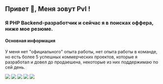 ## Привет 👋, Меня зовут Pvl !
### Я PHP Backend-разработчик и сейчас я в поисках оффера, ниже мое резюме.
#### Основная информация
У меня нет "официального" опыта работы, нет опыта работы в команде, но есть более 5 успешных коммерческих проектов, которые я разработал и довел до продаешена, некоторые из них поддержимаю по сей день.


![](http://github-profile-summary-cards.vercel.app/api/cards/profile-details?username=pvlbgtrv&theme=buefy)
![](http://github-profile-summary-cards.vercel.app/api/cards/repos-per-language?username=pvlbgtrv&theme=buefy)
![](http://github-profile-summary-cards.vercel.app/api/cards/most-commit-language?username=pvlbgtrv&theme=buefy)
![](http://github-profile-summary-cards.vercel.app/api/cards/stats?username=pvlbgtrv&theme=buefy)
![](http://github-profile-summary-cards.vercel.app/api/cards/productive-time?username=pvlbgtrv&theme=buefy&utcOffset=8)
<!--
**pvlbgtrv/pvlbgtrv** is a ✨ _special_ ✨ repository because its `README.md` (this file) appears on your GitHub profile.

Here are some ideas to get you started:

- 🔭 I’m currently working on ...
- 🌱 I’m currently learning ...
- 👯 I’m looking to collaborate on ...
- 🤔 I’m looking for help with ...
- 💬 Ask me about ...
- 📫 How to reach me: ...
- 😄 Pronouns: ...
- ⚡ Fun fact: ...
-->
